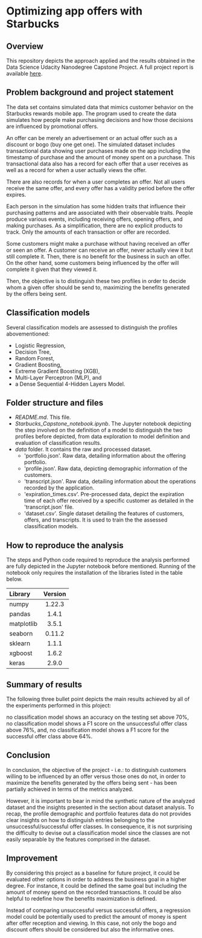 # Optimizing app offers with Starbucks

## Overview
This repository depicts the approach applied and the results obtained in the Data Science Udacity Nanodegree Capstone Project. A full project report is available [here](https://ereynrs.github.io/2022/09/05/starbucks-project-report.html).

## Problem background and project statement
The data set contains simulated data that mimics customer behavior on the Starbucks rewards mobile app.
The program used to create the data simulates how people make purchasing decisions and how those decisions are influenced by promotional offers.

An offer can be merely an advertisement or an actual offer such as a discount or bogo (buy one get one).
The simulated dataset includes transactional data showing user purchases made on the app including the timestamp of purchase and the amount of money spent on a purchase.
This transactional data also has a record for each offer that a user receives as well as a record for when a user actually views the offer.

There are also records for when a user completes an offer.
Not all users receive the same offer, and every offer has a validity period before the offer expires.

Each person in the simulation has some hidden traits that influence their purchasing patterns and are associated with their observable traits. People produce various events, including receiving offers, opening offers, and making purchases. As a simplification, there are no explicit products to track. Only the amounts of each transaction or offer are recorded.

Some customers might make a purchase without having received an offer or seen an offer. A customer can receive an offer, never actually view it but still complete it. Then, there is no benefit for the business in such an offer. On the other hand, some customers being influenced by the offer will complete it given that they viewed it.

Then, the objective is to distinguish these two profiles in order to decide whom a given offer should be send to, maximizing the benefits generated by the offers being sent.

## Classification models
Several classification models are assessed to distinguish the profiles abovementioned:
* Logistic Regression,
* Decision Tree,
* Random Forest,
* Gradient Boosting,
* Extreme Gradient Boosting (XGB),
* Multi-Layer Perceptron (MLP), and
* a Dense Sequential 4-Hidden Layers Model.

## Folder structure and files
* *README.md*. This file.
* *Starbucks_Capstone_notebook.ipynb*. The Jupyter notebook depicting the step involved on the definition of a model to distinguish the two profiles before depicted, from data exploration to model definition and evaluation of classification results.
* *data* folder. It contains the raw and processed dataset.
    * 'portfolio.json'. Raw data, detailing information about the offering portfolio.
    * 'profile.json'. Raw data, depicting demographic information of the customers.
    * 'transcript.json'. Raw data, detailing information about the operations recorded by the application.
    * 'expiration_times.csv'. Pre-processed data, depict the expiration time of each offer received by a specific customer as detailed in the 'transcript.json' file.
    * 'dataset.csv'. Single dataset detailing the features of customers, offers, and transcripts. It is used to train the the assessed classification models.
    
## How to reproduce the analysis
The steps and Python code required to reproduce the analysis performed are fully depicted in the Jupyter notebook before mentioned. Running of the notebook only requires the installation of the libraries listed in the table below.

| Library | Version |
|:---|:---:|
| numpy | 1.22.3 |
| pandas | 1.4.1 |
| matplotlib | 3.5.1 |
| seaborn | 0.11.2 |
| sklearn | 1.1.1 |
| xgboost | 1.6.2 |
| keras | 2.9.0 |

## Summary of results
The following three bullet point depicts the main results achieved by all of the experiments performed in this pŕoject:

no classification model shows an accuracy on the testing set above 70%,
no classification model shows a F1 score on the unsuccessful offer class above 76%, and,
no classification model shows a F1 score for the successful offer class above 64%.

## Conclusion
In conclusion, the objective of the project - i.e.: to distinguish customers willing to be influenced by an offer versus those ones do not, in order to maximize the benefits generated by the offers being sent - has been partially achieved in terms of the metrics analyzed.

However, it is important to bear in mind the synthetic nature of the analyzed dataset and the insights presented in the section about dataset analysis. To recap, the profile demographic and portfolio features data do not provides clear insights on how to distinguish entries belonging to the unsuccessful/successful offer classes. In consequence, it is not surprising the difficulty to devise out a classification model since the classes are not easily separable by the features comprised in the dataset.

## Improvement
By considering this project as a baseline for future project, it could be evaluated other options in order to address the business goal in a higher degree. For instance, it could be defined the same goal but including the amount of money spend on the recorded transactions. It could be also helpful to redefine how the benefits maximization is defined.

Instead of comparing unsuccessful versus successful offers, a regression model could be potentially used to predict the amount of money is spent after offer reception and viewing. In this case, not only the bogo and discount offers should be considered but also the informative ones.
